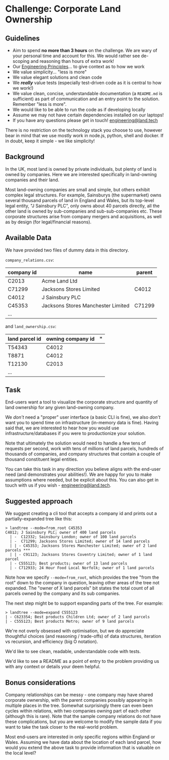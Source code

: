 # Challenge: Corporate Land Ownership

## Guidelines

- Aim to spend **no more than 3 hours** on the challenge. We are wary of your personal time and account for this. We would rather see de-scoping and reasoning than hours of extra work!
- Our [Engineering Principles](https://engineering.land.tech/principles)... to give context as to how we work
- We value simplicity... "less is more"
- We value elegant solutions and clean code
- We **_really_** value tests (especially test-driven code as it is central to how we work!)
- We value clean, concise, understandable documentation (a `README.md` is sufficient) as part of communication and an entry point to the solution. Remember "less is more".
- We would like to be able to run the code as if developing locally
- Assume we may not have certain dependencies installed on our laptops!
- If you have any questions please get in touch! engineering@land.tech

There is no restriction on the technology stack you choose to use, however bear in mind that we use mostly work in node.js, python, shell and docker. If in doubt, keep it simple - we like simplicity!

## Background

In the UK, most land is owned by private individuals, but plenty of land is owned by companies. Here we are interested specifically in land-owning companies and their land.

Most land-owning companies are small and simple, but others exhibit complex legal structures. For example, Sainsburys (the supermarket) owns several thousand parcels of
land in England and Wales, but its top-level legal entity, "J Sainsbury PLC", only owns about 40 parcels directly, all the other land is owned by sub-companies and sub-sub-companies etc. These
corporate structures arise from company mergers and acquisitions, as well as by design (for legal/financial reasons).

## Available Data

We have provided two files of dummy data in this directory.

`company_relations.csv`:

| company id | name                               | parent |
| ---------- | ---------------------------------- | ------ |
| C2013      | Acme Land Ltd                      |        |
| C71299     | Jacksons Stores Limited            | C4012  |
| C4012      | J Sainsbury PLC                    |        |
| C45353     | Jacksons Stores Manchester Limited | C71299 |
| ...        |                                    |        |

and `land_ownership.csv`:

| land parcel id | owning company id | "   |
| -------------- | ----------------- | --- |
| T54343         | C4012             |     |
| T8871          | C4012             |     |
| T12130         | C2013             |     |
| ...            |                   |     |

## Task

End-users want a tool to visualize the corporate structure and quantity of land ownership for any given land-owning company.

We _don't_ need a "proper" user interface (a basic CLI is fine), we also _don't_ want you to spend time on infrastructure (in-memory data is fine).
Having said that, we are interested to hear how you would use infrastructure/databases if you were to productionize your solution.

Note that ultimately the solution would need to handle a few tens of requests per second, work with tens of millions of land parcels,
hundreds of thousands of companies, and company structures that contain a couple of thousand constituent legal entities.

You can take this task in any direction you believe aligns with the end-user need (and demonstrates your abilities!).
We are happy for you to make assumptions where needed, but be explicit about this. You can also get in touch with us if you wish - engineering@land.tech.

## Suggested approach

We suggest creating a cli tool that accepts a company id and prints out a partially-expanded tree like this:

```
> landtree --mode=from_root C45353
C4012; J Sainsbury PLC; owner of 400 land parcels
  | -  C12332; Sainsbury London; owner of 100 land parcels
  | -  C71299; Jacksons Stores Limited; owner of 14 land parcels
  | | - C45353; Jacksons Stores Manchester Limited; owner of 2 land parcels ***
  | | - C91123; Jacksons Stores Coventry Limited; owner of 1 land parcel
  | - C555123; Best products; owner of 13 land parcels
  | - C712933; 24 Hour Food Local Norfolk; owner of 1 land parcels
```

Note how we specify `--mode=from_root`, which provides the tree "from the root" down to the company in question, leaving other areas of the tree not expanded.
The "owner of X land parcels" bit states the total count of all parcels owned by the company and its sub companies.

The next step might be to support expanding parts of the tree. For example:

```
> landtree --mode=expand C555123
| - C623354; Best products Children Ltd; owner of 2 land parcels
| - C555123; Best products Metro; owner of 9 land parcels
```

We're not overly obsessed with optimisation, but we do appreciate thoughtful choices (and reasoning / trade-offs) of data structures, iteration vs recursion, and efficiency (big O notation).

We'd like to see clean, readable, understandable code with tests.

We'd like to see a README as a point of entry to the problem providing us with any context or details your deem helpful.

## Bonus considerations

Company relationships can be messy - one company may have shared corporate ownership, with the parent companies possibly appearing in multiple places in the tree.
Somewhat surprisingly there can even been cycles within relations, with two companies owning part of each other (although this is rare). Note that the sample company relations do not have these
complications, but you are welcome to modify the sample data if you want to take the task closer to the real-world problem.

Most end-users are interested in only specific regions within England or Wales. Assuming we have data about the location of each land parcel, how would you
extend the above task to provide information that is valuable on the local level?
